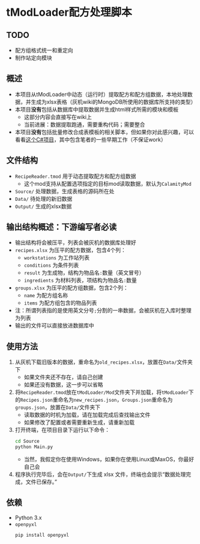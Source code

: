 # tModLoader配方处理脚本

## TODO
- 配方组格式统一和重定向
- 制作站定向模块

## 概述
- 本项目从tModLoader中动态（运行时）提取配方和配方组数据，本地处理数据，并生成为xlsx表格（灰机wiki的MongoDB所使用的数据库所支持的类型）
- 本项目**没有**包括从数据库中提取数据并生成html样式所需的模块和模板
  - 这部分内容会直接写在wiki上
  - 当前进展：数据提取跑通，需要重构代码；需要整合
- 本项目**没有**包括批量修改合成表模板的相关脚本，但如果你对此感兴趣，可以看看[这个C#项目](https://github.com/riiiiiiin/MWEditor)，其中包含笔者的一些早期工作（不保证work）

## 文件结构
- `RecipeReader.tmod` 用于动态提取配方和配方组数据
  - 这个mod支持从配置选项指定的目标mod读取数据，默认为`CalamityMod`
- `Source/` 处理数据，生成表格的源码所在处
- `Data/` 待处理的新旧数据
- `Output/` 生成的xlsx数据

## 输出结构概述：下游编写者必读
- 输出结构将会被压平，列表会被灰机的数据库处理好
- `recipes.xlsx` 为压平的配方数据，包含4个列：
  - `workstations` 为工作站列表
  - `conditions` 为条件列表
  - `result` 为生成物，结构为物品名`:`数量（英文冒号）
  - `ingredients` 为材料列表，项结构为物品名`:`数量
- `groups.xlsx` 为压平的配方组数据，包含2个列：
  - `name` 为配方组名称
  - `items` 为配方组包含的物品列表
- 注：所谓列表指的是使用英文分号`;`分割的一串数据，会被灰机在入库时整理为列表
- 输出的文件可以直接放进数据库中

## 使用方法
1. 从灰机下载旧版本的数据，重命名为`old_recipes.xlsx`，放置在`Data/`文件夹下
   - 如果文件夹还不存在，请自己创建
   - 如果还没有数据，这一步可以省略
2. 将`RecipeReader.tmod`放在`tModLoader/Mod`文件夹下并加载，将`tModLoader`下的`Recipes.json`重命名为`new_recipes.json`，`Groups.json`重命名为`groups.json`，放置在`Data/`文件夹下
   - 读取数据的时机为加载，请在加载完成后查找输出文件
   - 如果修改了配置或者需要重新生成，请重新加载
3. 打开终端，在项目目录下运行以下命令：
    ```sh
    cd Source
    python Main.py
    ```
    - 当然，我假定你在使用Windows，如果你在使用Linux或MaxOS，你最好自己会
4. 程序执行完毕后，会在`Output/`下生成 xlsx 文件，终端也会提示“数据处理完成，文件已保存。”

## 依赖
- Python 3.x
- `openpyxl`
    ```sh
    pip install openpyxl
    ```

